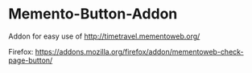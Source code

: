 # Memento-Button-Addon
Addon for easy use of http://timetravel.mementoweb.org/

Firefox:
https://addons.mozilla.org/firefox/addon/mementoweb-check-page-button/
